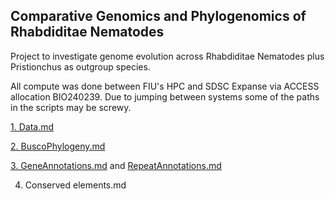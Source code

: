 ## Comparative Genomics and Phylogenomics of Rhabdiditae Nematodes ###

Project to investigate genome evolution across Rhabdiditae Nematodes plus Pristionchus as outgroup species.

All compute was done between FIU's HPC and SDSC Expanse via ACCESS allocation BIO240239. Due to jumping between systems some of the paths in the scripts may be screwy.

[1. Data.md](https://github.com/ToriEggers/RhabditinaPCA/blob/main/Data.md)

[2. BuscoPhylogeny.md](https://github.com/ToriEggers/RhabditinaPCA/blob/main/BuscoPhylogeny.md)

[3. GeneAnnotations.md](https://github.com/ToriEggers/Rhabditina_Repeats_and_ConservedElements_GenomeEvolution/blob/main/GeneAnnotations.md) and [RepeatAnnotations.md]()

4. Conserved elements.md
